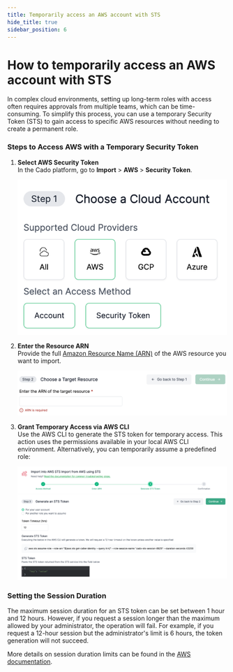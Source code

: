 ```yaml
---
title: Temporarily access an AWS account with STS
hide_title: true
sidebar_position: 6
---
```


# How to temporarily access an AWS account with STS

In complex cloud environments, setting up long-term roles with access often requires approvals from multiple teams, which can be time-consuming. To simplify this process, you can use a temporary Security Token (STS) to gain access to specific AWS resources without needing to create a permanent role.

### Steps to Access AWS with a Temporary Security Token

1. **Select AWS Security Token**  
   In the Cado platform, go to **Import** > **AWS** > **Security Token**.

   ![Security Token](/img/security-token.png)

2. **Enter the Resource ARN**  
   Provide the full [Amazon Resource Name (ARN)](https://docs.aws.amazon.com/IAM/latest/UserGuide/reference-arns.html) of the AWS resource you want to import.

   ![ARN](/img/arn.png)

3. **Grant Temporary Access via AWS CLI**  
   Use the AWS CLI to generate the STS token for temporary access. This action uses the permissions available in your local AWS CLI environment. Alternatively, you can temporarily assume a predefined role:

   ![Assume Role](/img/assume-role.png)

### Setting the Session Duration

The maximum session duration for an STS token can be set between 1 hour and 12 hours. However, if you request a session longer than the maximum allowed by your administrator, the operation will fail. For example, if you request a 12-hour session but the administrator's limit is 6 hours, the token generation will not succeed.

More details on session duration limits can be found in the [AWS documentation](https://awscli.amazonaws.com/v2/documentation/api/latest/reference/sts/assume-role.html).
